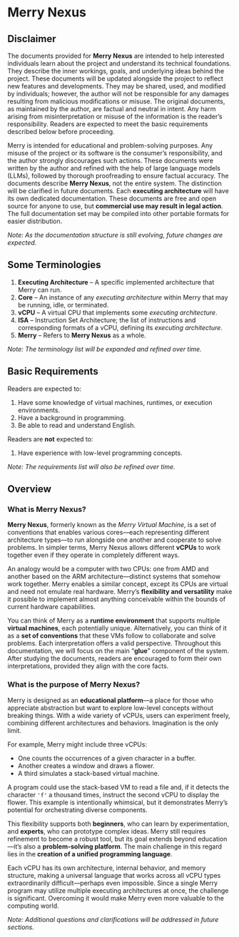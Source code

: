 # Merry Nexus

## Disclaimer

The documents provided for **Merry Nexus** are intended to help interested individuals learn about the project and understand its technical foundations. They describe the inner workings, goals, and underlying ideas behind the project. These documents will be updated alongside the project to reflect new features and developments. They may be shared, used, and modified by individuals; however, the author will not be responsible for any damages resulting from malicious modifications or misuse. The original documents, as maintained by the author, are factual and neutral in intent. Any harm arising from misinterpretation or misuse of the information is the reader’s responsibility. Readers are expected to meet the basic requirements described below before proceeding.

Merry is intended for educational and problem-solving purposes. Any misuse of the project or its software is the consumer’s responsibility, and the author strongly discourages such actions. These documents were written by the author and refined with the help of large language models (LLMs), followed by thorough proofreading to ensure factual accuracy. The documents describe **Merry Nexus**, not the entire system. The distinction will be clarified in future documents. Each **executing architecture** will have its own dedicated documentation. These documents are free and open source for anyone to use, but **commercial use may result in legal action**. The full documentation set may be compiled into other portable formats for easier distribution.

_Note: As the documentation structure is still evolving, future changes are expected._

## Some Terminologies

1. **Executing Architecture** – A specific implemented architecture that Merry can run.  
2. **Core** – An instance of any _executing architecture_ within Merry that may be running, idle, or terminated.  
3. **vCPU** – A virtual CPU that implements some _executing architecture_.  
4. **ISA** – Instruction Set Architecture; the list of instructions and corresponding formats of a vCPU, defining its _executing architecture_.  
5. **Merry** – Refers to **Merry Nexus** as a whole.  

_Note: The terminology list will be expanded and refined over time._

## Basic Requirements

Readers are expected to:

1. Have some knowledge of virtual machines, runtimes, or execution environments.  
2. Have a background in programming.  
3. Be able to read and understand English.

Readers are **not** expected to:

1. Have experience with low-level programming concepts.

_Note: The requirements list will also be refined over time._

## Overview

### What is Merry Nexus?

**Merry Nexus**, formerly known as the *Merry Virtual Machine*, is a set of conventions that enables various cores—each representing different architecture types—to run alongside one another and cooperate to solve problems. In simpler terms, Merry Nexus allows different **vCPUs** to work together even if they operate in completely different ways.  

An analogy would be a computer with two CPUs: one from AMD and another based on the ARM architecture—distinct systems that somehow work together. Merry enables a similar concept, except its CPUs are virtual and need not emulate real hardware. Merry’s **flexibility and versatility** make it possible to implement almost anything conceivable within the bounds of current hardware capabilities.

You can think of Merry as a **runtime environment** that supports multiple **virtual machines**, each potentially unique. Alternatively, you can think of it as a **set of conventions** that these VMs follow to collaborate and solve problems. Each interpretation offers a valid perspective. Throughout this documentation, we will focus on the main “**glue**” component of the system. After studying the documents, readers are encouraged to form their own interpretations, provided they align with the core facts.

### What is the purpose of Merry Nexus?

Merry is designed as an **educational platform**—a place for those who appreciate abstraction but want to explore low-level concepts without breaking things. With a wide variety of vCPUs, users can experiment freely, combining different architectures and behaviors. Imagination is the only limit.

For example, Merry might include three vCPUs:
- One counts the occurrences of a given character in a buffer.
- Another creates a window and draws a flower.
- A third simulates a stack-based virtual machine.

A program could use the stack-based VM to read a file and, if it detects the character `'f'` a thousand times, instruct the second vCPU to display the flower. This example is intentionally whimsical, but it demonstrates Merry’s potential for orchestrating diverse components.

This flexibility supports both **beginners**, who can learn by experimentation, and **experts**, who can prototype complex ideas. Merry still requires refinement to become a robust tool, but its goal extends beyond education—it’s also a **problem-solving platform**. The main challenge in this regard lies in the **creation of a unified programming language**.

Each vCPU has its own architecture, internal behavior, and memory structure, making a universal language that works across all vCPU types extraordinarily difficult—perhaps even impossible. Since a single Merry program may utilize multiple executing architectures at once, the challenge is significant. Overcoming it would make Merry even more valuable to the computing world.

_Note: Additional questions and clarifications will be addressed in future sections._
